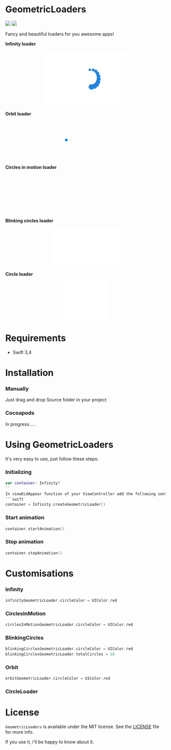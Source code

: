 # GeometricLoaders
![](https://img.shields.io/badge/language-swift-blue.svg)
![](https://img.shields.io/badge/version-1.0.0-red.svg)

Fancy and beautiful loaders for you awesome apps!

**Infinity loader**
<p align="center">
<img src="Images/infinityloader.gif"/>
</p>

**Orbit loader**
<p align="center">
<img src="Images/orbitloader.gif" height="120px"/>
</p>

**Circles in motion loader**
<p align="center">
<img src="Images/circleinmotionloader.gif" height="120px"/>
</p>

**Blinking circles loader**
<p align="center">
<img src="Images/blinkingcirclesLoader.gif" height="120px"/>
</p>

**Circle loader**
<p align="center">
<img src="Images/circleLoader.gif" height="120px"/>
</p>

# Requirements

* Swift 3,4

# Installation

### Manually

Just drag and drop Source folder in your project

### Cocoapods

In progress.....

# Using GeometricLoaders

It's very easy to use, just follow these steps:

### Initializing

```swift
var container: Infinity?
``
In viewDidAppear function of your ViewController add the following sentence:
```swift
container = Infinity.createGeometricLoader()
```
### Start animation
```swift
container.startAnimation()
```
### Stop animation
```swift
container.stopAnimation()
```

# Customisations

### Infinity

```swift
infinityGeometricLoader.circleColor = UIColor.red
```

### CirclesInMotion
```swift
circlesInMotionGeometricLoader.circleColor = UIColor.red
```
### BlinkingCircles
```swift
blinkingCirclesGeometricLoader.circleColor = UIColor.red
blinkingCirclesGeometricLoader.totalCircles = 10
```
### Orbit
```swift
orbitGeometricLoader.circleColor = UIColor.red
```
### CircleLoader


# License

`GeometricLoaders` is available under the MIT license. See the [LICENSE](LICENSE) file for more info.

If you use it, i'll be happy to know about it.
